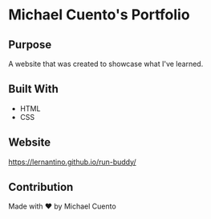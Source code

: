 # Michael Cuento's Portfolio

## Purpose
A website that was created to showcase what I've learned.

## Built With
* HTML
* CSS

## Website
https://lernantino.github.io/run-buddy/

## Contribution
Made with ❤️ by Michael Cuento
